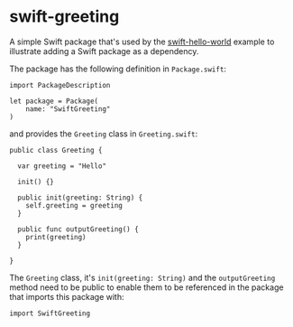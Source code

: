 # swift-greeting

A simple Swift package that's used by the [swift-hello-world](https://github.com/UsabilityEtc/swift-hello-world) example to illustrate adding a Swift package as a dependency.

The package has the following definition in `Package.swift`:

```
import PackageDescription

let package = Package(
    name: "SwiftGreeting"
)
```

and provides the `Greeting` class in `Greeting.swift`:

```
public class Greeting {

  var greeting = "Hello"

  init() {}

  public init(greeting: String) {
    self.greeting = greeting
  }

  public func outputGreeting() {
    print(greeting)
  }

}
```

The `Greeting` class, it's `init(greeting: String)` and the `outputGreeting` method need to be public to enable them to be referenced in the package that imports this package with:

```
import SwiftGreeting
```

